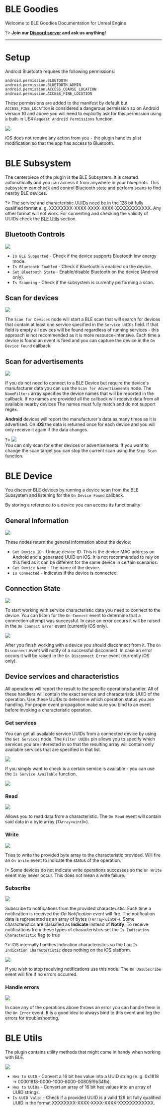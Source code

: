 # **BLE Goodies**

Welcome to BLE Goodies Documentation for Unreal Engine

?> **Join our [Discord server](https://bit.ly/nineva_support_discord) and ask us anything!**

---

# Setup

Android Bluetooth requires the following permissions:
```
android.permission.BLUETOOTH
android.permission.BLUETOOTH_ADMIN
android.permission.ACCESS_COARSE_LOCATION
android.permission.ACCESS_FINE_LOCATION
```

These permissions are added to the manifest by default but `ACCESS_FINE_LOCATION` is considered a dangerous permission so on Android version 10 and above you will need to explicitly ask for this permission using a built-in UE4 `Request Android Permissions` function.

![](images/ble-goodies/ble_android_permission.png)

iOS does not require any action from you - the plugin handles plist modification so that the app has access to Bluetooth.

# BLE Subsystem

The centerpiece of the plugin is the BLE Subsystem. It is created automatically and you can access it from anywhere in your blueprints. This subsystem can check and control Bluetooth state and perform scans to find nearby BLE devices.

?> The service and characteristic UUIDs need be in the 128 bit fully qualified format e. g. XXXXXXXX-XXXX-XXXX-XXXX-XXXXXXXXXXXX. Any other format will not work. For converting and checking the validity of UUIDs check the [BLE Utils](#ble-utils) section.

## Bluetooth Controls

![](images/ble-goodies/ble_state_ops.png)

- `Is BLE Supported` - Check if the device supports Bluetooth low energy mode.
- `Is Bluetooth Enabled` - Check if Bluetooth is enabled on the device.
- `Set Bluetooth State` - Enable/disable Bluetooth on the device (Android only).
- `Is Scanning` - Check if the subsystem is currently performing a scan.

## Scan for devices

![](images/ble-goodies/ble_scan_for_devices.png)

The `Scan for Devices` node will start a BLE scan that will search for devices that contain at least one service specified in the `Service UUIDs` field. If that field is empty all devices will be found regardless of running services - this approach is not recommended as it is more resource-intensive. Each time a device is found an event is fired and you can capture the device in the `On Device Found` callback.

## Scan for advertisements

![](images/ble-goodies/ble_scan_for_adverts.png)

If you do not need to connect to a BLE Device but require the device's manufacturer data you can use the `Scan for Advertisements` node. The `NameFilters` array specifies the device names that will be reported in the callback. If no names are provided all the callback will receive data from all available nearby devices The names must fully match and do not support regex.

**Android** devices will report the manufacturer's data as many times as it is advertised. On **iOS** the data is returned once for each device and you will only receive it again if the data changes.

?> ![](images/ble-goodies/ble_stop_scan.png) <br>You can only scan for either devices or advertisements. If you want to change the scan target you can stop the current scan using the `Stop Scan` function.

# BLE Device

You discover BLE devices by running a device scan from the BLE Subsystem and listening for the `On Device Found` callback.

By storing a reference to a device you can access its functionality:

## General Information

![](images/ble-goodies/ble_device_props.png)

These nodes return the general information about the device:
- `Get Device ID` - Unique device ID. This is the device MAC address on Android and a generated UUID on iOS. It is not recommended to rely on this field as it can be different for the same device in certain scenarios.
- `Get Device Name` - The name of the device.
- `Is Connected` - Indicates if the device is connected.

## Connection State

![](images/ble-goodies/ble_device_connect.png)

To start working with service characteristic data you need to connect to the device. You can listen for the `On Connect` event to determine that a connection attempt was successful. In case an error occurs it will be raised in the `On Connect Error` event (currently iOS only).

![](images/ble-goodies/ble_device_disconnect.png)

After you finish working with a device you should disconnect from it. The `On Disconnect` event will notify of a successful disconnect. In case an error occurs it will be raised in the `On Disconnect Error` event (currently iOS only).

## Device services and characteristics

All operations will report the result to the specific operations handler. All of these handlers will contain the exact service and characteristic UUID of the operation. Use these UUIDs to determine which operation status you are handling. For proper event propagation make sure you bind to an event before invoking a characteristic operation.

### Get services

You can get all available service UUIDs from a connected device by using the `Get Services` node. The `Filter UUIDs` pin allows you to specify which services you are interested in so that the resulting array will contain only available services that are specified in that list.

![](images/ble-goodies/ble_device_get_services.png)

If you simply want to check is a certain service is available - you can use the `Is Service Available` function.

![](images/ble-goodies/ble_device_has_service.png)

### Read

![](images/ble-goodies/ble_device_read.png)

Allows you to read data from a characteristic. The `On Read` event will contain said data in a byte array (`TArray<uint8>`).

### Write

![](images/ble-goodies/ble_device_write.png)

Tries to write the provided byte array to the characteristic provided. Will fire an `On Write` event to indicate the status of the operation.

!> Some devices do not indicate write operations successes so the `On Write` event may never occur. This does not mean a write failure.

### Subscribe

![](images/ble-goodies/ble_device_sub.png)

Subscribe to notifications from the provided characteristic. Each time a notification is received the *On Notification* event will fire. The notification data is represented as an array of bytes (`TArray<uint8>`).
Some characteristics are classified as **Indicate** instead of **Notify**. To receive notifications from these types of characteristics set the `Is Indication Characteristic` flag to true

?> iOS internally handles indication characteristics so the flag `Is Indication Characteristic` does nothing on the iOS platform.

![](images/ble-goodies/ble_device_unsub.png)

If you wish to stop receiving notifications use this node. The `On Unsubscribe` event will fire if no errors occurred.

### Handle errors

![](images/ble-goodies/ble_device_error.png)

In case any of the operations above throws an error you can handle them in the `On Error` event. It is a good idea to always bind to this event and log the errors for troubleshooting.

# BLE Utils

The plugin contains utility methods that might come in handy when working with BLE.

![](images/ble-goodies/ble_utils.png)

- `Hex to UUID` - Convert a 16 bit hex value into a UUID string (e. g. 0x1818 -> 00001818-0000-1000-8000-00805f9b34fb).
- `Hex to UUIDs` - Convert an array of 16 bit hex values into an array of UUID strings.
- `Is UUID Valid` - Check if a provided UUID is a valid 128 bit fully qualified UUID in the format XXXXXXXX-XXXX-XXXX-XXXX-XXXXXXXXXXXX.
